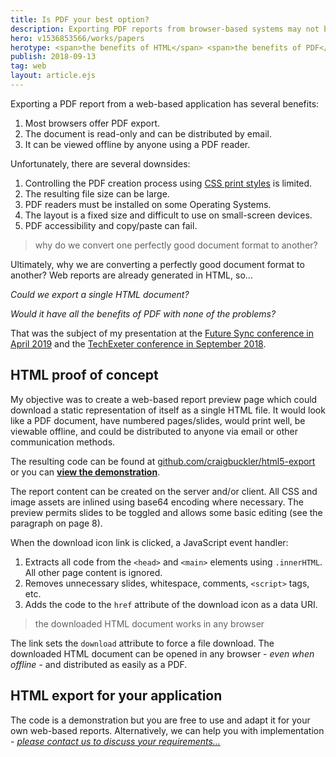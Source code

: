 ```yaml
---
title: Is PDF your best option?
description: Exporting PDF reports from browser-based systems may not be the simplest or most effective solution.
hero: v1536853566/works/papers
herotype: <span>the benefits of HTML</span> <span>the benefits of PDF</span> <span>in one solution</span>
publish: 2018-09-13
tag: web
layout: article.ejs
---
```


Exporting a PDF report from a web-based application has several benefits:

1. Most browsers offer PDF export.
1. The document is read-only and can be distributed by email.
1. It can be viewed offline by anyone using a PDF reader.


Unfortunately, there are several downsides:

1. Controlling the PDF creation process using [CSS print styles](https://www.sitepoint.com/css-printer-friendly-pages/) is limited.
1. The resulting file size can be large.
1. PDF readers must be installed on some Operating Systems.
1. The layout is a fixed size and difficult to use on small-screen devices.
1. PDF accessibility and copy/paste can fail.


> why do we convert one perfectly good document format to another?

Ultimately, why we are converting a perfectly good document format to another? Web reports are already generated in HTML, so&hellip;

*Could we export a single HTML document?*

*Would it have all the benefits of PDF with none of the problems?*

That was the subject of my presentation at the [Future Sync conference in April 2019](https://futuresync.co.uk/) and the [TechExeter conference in September 2018](https://techexeter.uk/).

<div data-revealer="up" data-youtube="nF8j5Oxy_ho"></div>

## HTML proof of concept

My objective was to create a web-based report preview page which could download a static representation of itself as a single HTML file. It would look like a PDF document, have numbered pages/slides, would print well, be viewable offline, and could be distributed to anyone via email or other communication methods.

The resulting code can be found at [github.com/craigbuckler/html5-export](https://github.com/craigbuckler/html5-export) or you can **[view the demonstration](https://cdn.rawgit.com/craigbuckler/html5-export/ed653078/preview3.html)**.

The report content can be created on the server and/or client. All CSS and image assets are inlined using base64 encoding where necessary. The preview permits slides to be toggled and allows some basic editing (see the paragraph on page 8).

When the download icon link is clicked, a JavaScript event handler:

1. Extracts all code from the `<head>` and `<main>` elements using `.innerHTML`. All other page content is ignored.
1. Removes unnecessary slides, whitespace, comments, `<script>` tags, etc.
1. Adds the code to the `href` attribute of the download icon as a data URI.

> the downloaded HTML document works in any browser

The link sets the `download` attribute to force a file download. The downloaded HTML document can be opened in any browser - *even when offline* - and distributed as easily as a PDF.


## HTML export for your application

The code is a demonstration but you are free to use and adapt it for your own web-based reports. Alternatively, we can help you with implementation - [*please contact us to discuss your requirements&hellip;*]([root]contact/)
